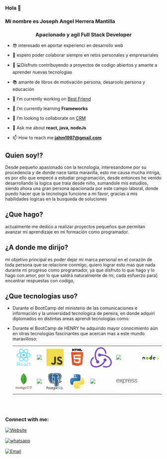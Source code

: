 ### Hola 👋
### Mi nombre es Joseph Angel Herrera Mantilla


<p align="center">

  <h3 align="center"> Apacionado y agil Full Stack Developer </h3>
  

- 😎 interesado en aportar experienci en desarrollo web

- 👯 espero poder colaborar siempre en retos personales y empresariales
  
- 👨‍ 💻Disfruto contribuyendo a proyectos de codigo abiertos  y amante a aprender nuevas tecnologias
  
- 📚 amante de libros de motivación persona, desaroolo persona y educación

- 🔭 I’m currently working on [Best Friend](https://github.com/jahm1997/BestFriend)

- 🌱 I’m currently learning **Frameworks**

- 👯 I’m looking to collaborate on [CRM](https://github.com/HanJian16/CRMBack)

- 💬 Ask me about **react, java, nodeJs**

- 📫 How to reach me **jahm1997@gmail.com**

</p>


## Quien soy!?

Desde pequeño apasionado con la tecnologia, interesandome por su procedencia y de donde nace tanta maravilla, esto me causa mucha intriga, es por ello que empecé a estudiar programación, desde entonces he venido desarrollando la logica que traia desde niño, sumandole mis estudios, siendo ahora una gran persona apacionada por este campo laboral, donde puedo hacer que la tecnologia funcione a mi favor, gracias a mis habilidades logicas en la busqueda de soluciones


## ¿Que hago?

actualmente me dedico a realizar proyectos pequeños que permitan avanzar mi aprendizaje en mi formación como programador.


## ¿A donde me dirijo?

mi objetivo principal es poder dejar mi marca personal en el corazón de toda persona que se relacione conmigo, quiero lograr esto mas que nada
durante mi progreso como programador, ya que disfruto lo que hago y lo hago con amor, por lo que saldrá naturalmente de mi, cada esfuerzo para]
encontrar respuestas con codigo, 


## ¿Que tecnologias uso?

* Durante el BootCamp del ministerio de las comunicaciones e información y la universidad tecnologica de pereira, en donde adquirí diplomados en distintas areas aprendi tecnologias como:

* Durante el BootCamp de HENRY he adquirido mayor conocimiento aún en otras tecnologias fascinantes que acercan mas a este mundo maravilloso:
  
  <table>
    <tr>
      <td><img src="https://raw.githubusercontent.com/devicons/devicon/master/icons/react/react-original-wordmark.svg" width="200"/></td>
      <td><img src="https://reactnative.dev/img/header_logo.svg" width="200"/></td>
      <td><img src="https://raw.githubusercontent.com/devicons/devicon/master/icons/javascript/javascript-original.svg" width="200"/></td>
      <td><img src="https://raw.githubusercontent.com/devicons/devicon/master/icons/html5/html5-original-wordmark.svg" width="200"/></td>
      <td><img src="https://raw.githubusercontent.com/devicons/devicon/master/icons/redux/redux-original.svg" width="200"/></td>
      <td><img src="https://www.vectorlogo.zone/logos/tailwindcss/tailwindcss-icon.svg" width="200"/></td>
      <td><img src="https://raw.githubusercontent.com/devicons/devicon/master/icons/nodejs/nodejs-original-wordmark.svg" width="200"/></td>
    </tr>
    <tr>
      <td><img src="https://raw.githubusercontent.com/devicons/devicon/master/icons/mongodb/mongodb-original-wordmark.svg" width="200"/></td>
      <td><img src="https://www.vectorlogo.zone/logos/firebase/firebase-icon.svg" width="200"/></td>
      <td><img src="https://raw.githubusercontent.com/devicons/devicon/master/icons/postgresql/postgresql-original-wordmark.svg" width="200"/></td>
      <td><img src="https://raw.githubusercontent.com/devicons/devicon/master/icons/python/python-original.svg" width="200"/></td>
      <td><img src="https://www.vectorlogo.zone/logos/git-scm/git-scm-icon.svg" width="200"/></td>
      <td><img src="https://raw.githubusercontent.com/devicons/devicon/master/icons/express/express-original-wordmark.svg" width="200"/></td>
    </tr>
  </table>

 <br>
 <br>

<p align="center">
  <h3 align="left">Connect with me:</h3>
  <a href="https://www.linkedin.com/in/joseph-angel-herrera-mantilla" target="_blank">
    <img alt="Website" src="https://img.shields.io/badge/LinkedIn-%40jahm1997-blue?style=flat-square&logo=linkedin">
  </a>
  <br>
  <br>
  <a href="https://wa.me/+573225775766" target="_blank">
    <img alt="whatsapp" src="https://img.shields.io/badge/WhatsApp-+573225775766-blue?style=flat-square&logo=appveyor">
  </a>
  <br>
  <br>
  <a href="mailto:jahm19975@gmail.com">
    <img alt="Email" src="https://img.shields.io/badge/Email-jahm1997%40gmail.com-blue?style=flat-square&logo=gmail">
  </a>
</p>






<!--
**jahm1997/jahm1997** is a ✨ _special_ ✨ repository because its `README.md` (this file) appears on your GitHub profile.

Here are some ideas to get you started:

- 🔭 I’m currently working on ...
- 🌱 I’m currently learning ...
- 👯 I’m looking to collaborate on ...
- 🤔 I’m looking for help with ...
- 💬 Ask me about ...
- 📫 How to reach me: ...
- 😄 Pronouns: ...
- ⚡ Fun fact: ...
-->
